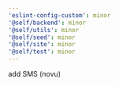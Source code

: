 ```yaml
---
'eslint-config-custom': minor
'@self/backend': minor
'@self/utils': minor
'@self/seed': minor
'@self/site': minor
'@self/test': minor
---
```


add SMS (novu)
